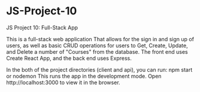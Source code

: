 # JS-Project-10
 JS Project 10: Full-Stack App

This is a full-stack web application That allows for the sign in and sign up of users, as well as basic CRUD operations for users to Get, Create, Update, and Delete a number of "Courses" from the database.  The front end uses Create React App, and the back end uses Express.  

In the both of the project directories (client and api), you can run:
npm start or nodemon
This runs the app in the development mode.
Open http://localhost:3000 to view it in the browser.

